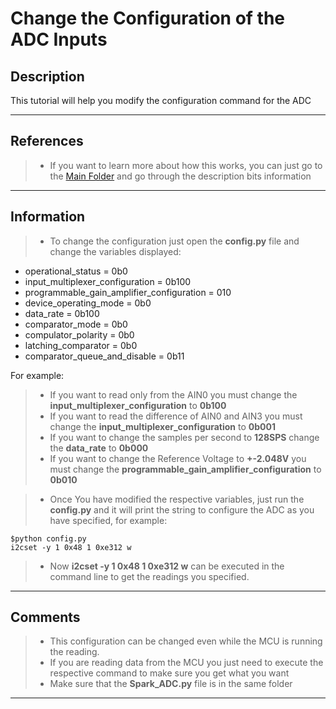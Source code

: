 Change the Configuration of the ADC Inputs
===================

Description
-------------
This tutorial will help you modify the configuration command for the ADC 

----------

References
-------------
> - If you want to learn more about how this works, you can just go to the [Main Folder](https://github.com/humberto-garza/SparkFunEdisonADC) and go through the description bits information

----------

Information
-------------
> - To change the configuration just open the **config.py** file and change the variables displayed:
 - operational_status =						 0b0
 - input_multiplexer_configuration =			 0b100
 - programmable_gain_amplifier_configuration = 010
 - device_operating_mode =					 0b0
 - data_rate =								 0b100
 - comparator_mode = 							 0b0
 - compulator_polarity = 						 0b0
 - latching_comparator	=					 0b0
 - comparator_queue_and_disable =			 	 0b11

For example:
> - If you want to read only from the AIN0 you must change the **input_multiplexer_configuration** to **0b100**
> - If you want to read the difference of AIN0 and AIN3 you must change the **input_multiplexer_configuration** to **0b001**
> - If you want to change the samples per second to **128SPS** change the **data_rate** to **0b000**
> - If you want to change the Reference Voltage to **+-2.048V** you must change the **programmable_gain_amplifier_configuration** to **0b010**

> - Once You have modified the respective variables, just run the **config.py** and it will print the string to configure the ADC as you have specified, for example:
```
$python config.py
i2cset -y 1 0x48 1 0xe312 w
```
> - Now **i2cset -y 1 0x48 1 0xe312 w** can be executed in the command line to get the readings you specified.

----------

Comments
-------------
> - This configuration can be changed even while the MCU is running the reading.
> - If you are reading data from the MCU you just need to execute the respective command to make sure you get what you want
> - Make sure that the **Spark_ADC.py** file is in the same folder

----------
